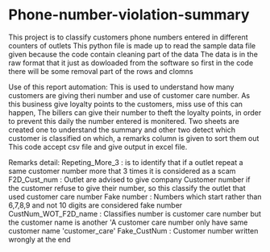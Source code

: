 # Phone-number-violation-summary
This project is to classify customers phone numbers entered in different counters of outlets
This python file is made up to read the sample data file given because the code contain cleaning part of the data
The data is in the raw format that it just as dowloaded from the software so first in the code there will be some removal part of the rows and clomns

Use of this report automation:
This is used to understand how many customers are giving theri number and use of customer care number.
As this business give loyalty points to the customers, miss use of this can happen, The billers can give their number to theft the loyalty points, in order to prevent this daily the number entered is monitered.
Two sheets are created one to understand the summary and other two detect which customer is classified on which, a remarks column is given to sort them out
This code accept csv file and give output in excel file.

Remarks detail:
Repeting_More_3 : is to identify that if a outlet repeat a same customer number more that 3 times it is considered as a scam
F2D_Cust_num : Outlet are advised to give company Customer number if the customer refuse to give their number, so this classify the outlet that used customer care number
Fake number : Numbers which start rather than 6,7,8,9 and not 10 digits are considered fake number
CustNum_WOT_F2D_name : Classifies number is customer care number but the customer name is another 'A customer care number only have same customer name 'customer_care'
Fake_CustNum : Customer number written wrongly at the end
